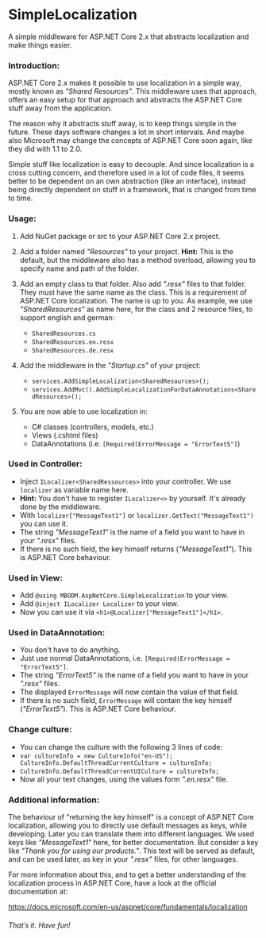 # SimpleLocalization
A simple middleware for ASP.NET Core 2.x that abstracts localization and make things easier.

### Introduction:

ASP.NET Core 2.x makes it possible to use localization in a simple way, mostly known as *"Shared Resources"*. This middleware uses that approach, offers an easy setup for that approach and abstracts the ASP.NET Core stuff away from the application.

The reason why it abstracts stuff away, is to keep things simple in the future. These days software changes a lot in short intervals. And maybe also Microsoft may change the concepts of ASP.NET Core soon again, like they did with 1.1 to 2.0.

Simple stuff like localization is easy to decouple. And since localization is a cross cutting concern, and therefore used in a lot of code files, it seems better to be dependent on an own abstraction (like an interface), instead being directly dependent on stuff in a framework, that is changed from time to time.

### Usage:

1. Add NuGet package or src to your ASP.NET Core 2.x project.

2. Add a folder named *"Resources"* to your project. **Hint:** This is the default, but the middleware also has a method overload, allowing you to specify name and path of the folder.

3. Add an empty class to that folder. Also add *".resx"* files to that folder. They must have the same name as the class. This is a requirement of ASP.NET Core localization. The name is up to you. As example, we use *"SharedResources"* as name here, for the class and 2 resource files, to support english and german:
    - `SharedResources.cs`
    - `SharedResources.en.resx`
    - `SharedResources.de.resx`

4) Add the middleware in the *"Startup.cs"* of your project:
   - `services.AddSimpleLocalization<SharedResources>();`
   - `services.AddMvc().AddSimpleLocalizationForDataAnnotations<SharedResources>();`

5) You are now able to use localization in:
   - C# classes (controllers, models, etc.)
   - Views (.cshtml files)
   - DataAnnotations (i.e. `[Required(ErrorMessage = "ErrorText5"]`)

### Used in Controller:
- Inject `ILocalizer<SharedRessources>` into your controller. We use `localizer` as variable name here.
- **Hint:** You don't have to register `ILocalizer<>` by yourself. It's already done by the middleware.
- With `localizer["MessageText1"]` or `localizer.GetText("MessageText1")` you can use it.
- The string *"MessageText1"* is the name of a field you want to have in your *".resx"* files.
- If there is no such field, the key himself returns (*"MessageText1"*). This is ASP.NET Core behaviour.

### Used in View:
- Add `@using MBODM.AspNetCore.SimpleLocalization` to your view.
- Add `@inject ILocalizer Localizer` to your view.
- Now you can use it via `<h1>@Localizer["MessageText1"]</h1>`.

### Used in DataAnnotation:
- You don't have to do anything.
- Just use normal DataAnnotations, i.e. `[Required(ErrorMessage = "ErrorText5"]`.
- The string *"ErrorText5"* is the name of a field you want to have in your *".resx"* files.
- The displayed `ErrorMessage` will now contain the value of that field.
- If there is no such field, `ErrorMessage` will contain the key himself (*"ErrorText5"*). This is ASP.NET Core behaviour.

### Change culture:
- You can change the culture with the following 3 lines of code:
- `var cultureInfo = new CultureInfo("en-US");
CultureInfo.DefaultThreadCurrentCulture = cultureInfo;`
- `CultureInfo.DefaultThreadCurrentUICulture = cultureInfo;`
- Now all your text changes, using the values form *".en.resx"* file.

### Additional information:
The behaviour of "returning the key himself" is a concept of ASP.NET Core localization, allowing you to directly use default messages as keys, while developing. Later you can translate them into different languages. We used keys like *"MessageText1"* here, for better documentation. But consider a key like *"Thank you for using our products."*. This text will be served as default, and can be used later, as key in your *".resx"* files, for other languages.

For more information about this, and to get a better understanding of the localization process in ASP.NET Core, have a look at the official documentation at:

https://docs.microsoft.com/en-us/aspnet/core/fundamentals/localization

###### That´s it. Have fun!
